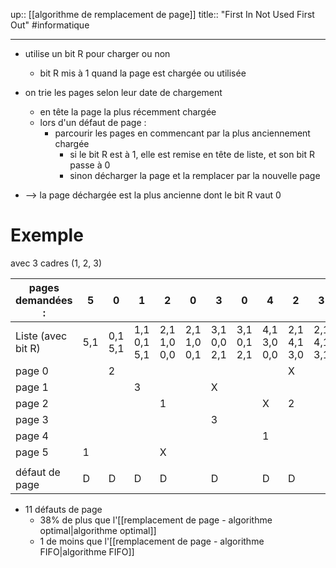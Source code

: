 up:: [[algorithme de remplacement de page]] 
title:: "First In Not Used First Out"
#informatique 

---

 - utilise un bit R pour charger ou non
     - bit R mis à 1 quand la page est chargée ou utilisée
     
 - on trie les pages selon leur date de chargement
     - en tête la page la plus récemment chargée
     - lors d'un défaut de page :
         - parcourir les pages en commencant par la plus anciennement chargée
             - si le bit R est à 1, elle est remise en tête de liste, et son bit R passe à 0
             - sinon décharger la page et la remplacer par la nouvelle page
  - --> la page déchargée est la plus ancienne dont le bit R vaut 0


# Exemple
avec 3 cadres (1, 2, 3)

|pages demandées :|5|0| 1   | 2   | 0   | 3   | 0   | 4   | 2   | 3   | 0   | 3   | 2   | 1   | 2   |
| ------------------ | --- | --- | --- | --- | --- | --- | --- | --- | --- | --- | --- | --- | --- | --- | --- |
|Liste (avec bit R)|5,1|0,1 <br> 5,1|1,1 <br> 0,1 <br> 5,1|2,1 <br>1,0 <br>0,0|2,1 <br>1,0 <br>0,1|3,1 <br> 0,0 <br>2,1|3,1 <br>0,1 <br>2,1|4,1 <br> 3,0 <br>0,0|2,1 <br>4,1 <br>3,0|2,1 <br>4,1 <br>3,1|0,1<br> 2,0 <br>4,0|3,1 <br>0,1 <br>2,0|3,1 <br>0,1 <br>2,1|1,1 <br>3,0 <br>0,0|2,1 <br>1,1 <br>3,0|
|page 0|     |2|  |  |  |  |  |  |X|     |3|  |  |  |X|
| page 1             |     |     |3|     |     |X|  |  |     |     |     |     |     |2|     |
| page 2             |     |     |     |1|     |     |     |X|2|  |     |     |  |X|3|
| page 3             |     |     |     |     |     |3|     |     |  |  |X|1|     |     |  |
| page 4             |     |     |     |     |     |     |     |1|     |     |  |X|     |     |     |
| page 5             |1|     |     |X|     |     |     |     |     |     |     |     |     |     |     |
|                    |     |     |     |     |     |     |     |     |  |     |     |     |     |     |     |
|défaut de page|D| D   | D   | D   |     | D   |  | D   |D|  |D|D|  |D|D| 
 - 11 défauts de page 
     - 38% de plus que l'[[remplacement de page - algorithme optimal|algorithme optimal]] 
     - 1 de moins que l'[[remplacement de page - algorithme FIFO|algorithme FIFO]]


